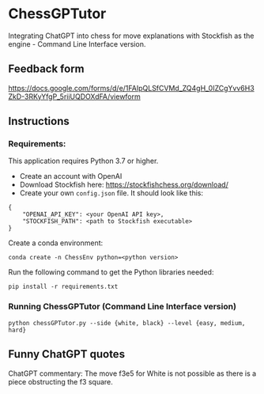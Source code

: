 # ChessGPTutor

Integrating ChatGPT into chess for move explanations with Stockfish as the engine - Command Line Interface version.

## Feedback form

https://docs.google.com/forms/d/e/1FAIpQLSfCVMd_ZQ4gH_0IZCgYvv6H3ZkD-3RKyYfgP_5riiUQDOXdFA/viewform

## Instructions

### Requirements:

This application requires Python 3.7 or higher.
* Create an account with OpenAI
* Download Stockfish here: https://stockfishchess.org/download/
* Create your own `config.json` file. It should look like this:
```
{
	"OPENAI_API_KEY": <your OpenAI API key>,
	"STOCKFISH_PATH": <path to Stockfish executable>
}
```

Create a conda environment:
```
conda create -n ChessEnv python=<python version>
```
Run the following command to get the Python libraries needed:
```
pip install -r requirements.txt
```

### Running ChessGPTutor (Command Line Interface version)

```
python chessGPTutor.py --side {white, black} --level {easy, medium, hard}
```

## Funny ChatGPT quotes

ChatGPT commentary: The move f3e5 for White is not possible as there is a piece obstructing the f3 square.

